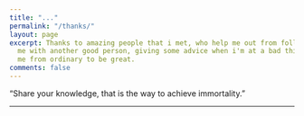 ```yaml
---
title: "..."
permalink: "/thanks/"
layout: page
excerpt: Thanks to amazing people that i met, who help me out from follishness, connecting
  me with another good person, giving some advice when i'm at a bad things, pulling
  me from ordinary to be great.
comments: false
---
```


“Share your knowledge, that is the way to achieve immortality.”

<hr>
